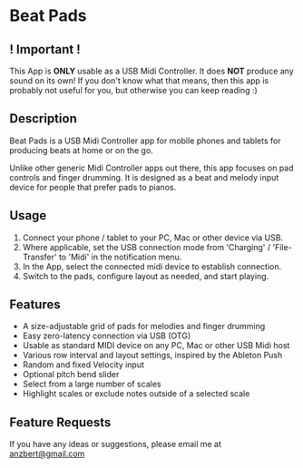 # Beat Pads

## ! Important !

This App is **ONLY** usable as a USB Midi Controller. It does **NOT** produce any sound on its own! If you don't know what that means, then this app is probably not useful for you, but otherwise you can keep reading :)

## Description

Beat Pads is a USB Midi Controller app for mobile phones and tablets for producing beats at home or on the go.

Unlike other generic Midi Controller apps out there, this app focuses on pad controls and finger drumming. It is designed as a beat and melody input device for people that prefer pads to pianos.

## Usage

1. Connect your phone / tablet to your PC, Mac or other device via USB.
2. Where applicable, set the USB connection mode from 'Charging' / 'File-Transfer' to 'Midi' in the notification menu.
3. In the App, select the connected midi device to establish connection.
4. Switch to the pads, configure layout as needed, and start playing.

## Features

- A size-adjustable grid of pads for melodies and finger drumming
- Easy zero-latency connection via USB (OTG)
- Usable as standard MIDI device on any PC, Mac or other USB Midi host
- Various row interval and layout settings, inspired by the Ableton Push
- Random and fixed Velocity input
- Optional pitch bend slider
- Select from a large number of scales
- Highlight scales or exclude notes outside of a selected scale

## Feature Requests

If you have any ideas or suggestions, please email me at anzbert@gmail.com
